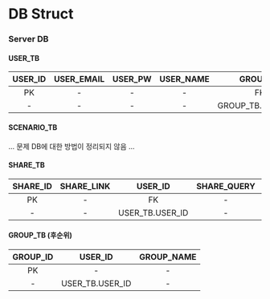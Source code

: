 # DB Struct
### Server DB
#### USER_TB
| USER_ID | USER_EMAIL | USER_PW | USER_NAME | GROUP_ID |
|:---:|:---:|:---:|:---:|:---:|
|PK|-|-|-|FK|
|-|-|-|-|GROUP_TB.GROUP_ID|

#### SCENARIO_TB
... 문제 DB에 대한 방법이 정리되지 않음 ...

#### SHARE_TB
| SHARE_ID | SHARE_LINK | USER_ID | SHARE_QUERY | SHARE_MODIFY_DT |
|:---:|:---:|:---:|:---:|:---:|
|PK|-|FK|-|-|
|-|-|USER_TB.USER_ID|-|-|

#### GROUP_TB (후순위)
| GROUP_ID | USER_ID | GROUP_NAME |
|:---:|:---:|:---:|
|PK|-|-|
|-|USER_TB.USER_ID|-|